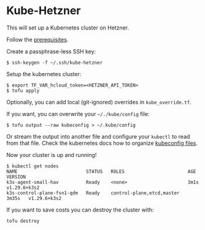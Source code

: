 # Kube-Hetzner

This will set up a Kubernetes cluster on Hetzner.

Follow the [prerequisites](https://github.com/kube-hetzner/terraform-hcloud-kube-hetzner?tab=readme-ov-file#%EF%B8%8F-prerequisites).

Create a passphrase-less SSH key:
```
$ ssh-keygen -f ~/.ssh/kube-hetzner
```

Setup the kubernetes cluster:
```
$ export TF_VAR_hcloud_token=<HETZNER_API_TOKEN>
$ tofu apply
```

Optionally, you can add local (git-ignored) overrides in `kube_override.tf`.

If you want, you can overwrite your `~/./kube/config` file:
```
$ tofu output --raw kubeconfig > ~/.kube/config
```
Or stream the output into another file and configure your `kubectl` to read from that file.
Check the kubernetes docs how to organize [kubeconfig files](https://kubernetes.io/docs/concepts/configuration/organize-cluster-access-kubeconfig/).

Now your cluster is up and running!
```
$ kubectl get nodes
NAME                         STATUS   ROLES                       AGE     VERSION
k3s-agent-small-hav          Ready    <none>                      3m1s    v1.29.6+k3s2
k3s-control-plane-fsn1-qdm   Ready    control-plane,etcd,master   3m35s   v1.29.6+k3s2
```

If you want to save costs you can destroy the cluster with:
```
tofu destroy
```

